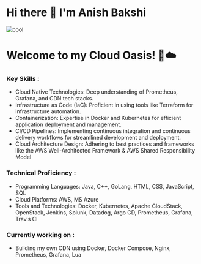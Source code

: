 # Hi there 👋 I'm Anish Bakshi

![cool](https://github.com/user-attachments/assets/42ca52f1-07fb-4998-8e7d-8d857098ebf7)


# Welcome to my Cloud Oasis! 🌴☁️

### Key Skills :

<ul>
   <li>Cloud Native Technologies: Deep understanding of Prometheus, Grafana, and CDN tech stacks.</li>

   <li>Infrastructure as Code (IaC): Proficient in using tools like Terraform for infrastructure automation.</li>

   <li>Containerization: Expertise in Docker and Kubernetes for efficient application deployment and management.</li>

   <li>CI/CD Pipelines: Implementing continuous integration and continuous delivery workflows for streamlined development and deployment.</li>

   <li>Cloud Architecture Design: Adhering to best practices and frameworks like the AWS Well-Architected Framework & AWS Shared Responsibility Model</li>
</ul>

### Technical Proficiency :

<ul>
   <li>Programming Languages: Java, C++, GoLang, HTML, CSS, JavaScript, SQL</li>

   <li>Cloud Platforms: AWS, MS Azure</li>

   <li>Tools and Technologies: Docker, Kubernetes, Apache CloudStack, OpenStack, Jenkins, Splunk, Datadog, Argo CD, Prometheus, Grafana, Travis CI</li>
</ul>

### Currently working on : 
<ul>
   <li>Building my own CDN using Docker, Docker Compose, Nginx, Prometheus, Grafana, Lua</li>
</ul>

